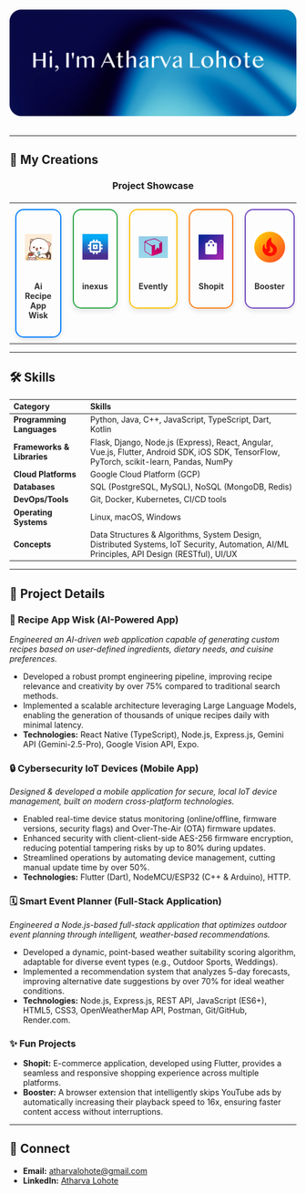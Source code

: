 <div align="center">
  <br>
  <br>
  <img src="github/githubintro.png" alt="Your Main Header Image" style="max-width: 100%; height: auto;">
  <br>
  <br>
</div>

---

## 🚀 My Creations

<div align="center">
  <h3>Project Showcase</h3>
  <table style="width:100%; border-collapse: collapse; margin-top: 20px;">
    <tr>
      <td style="padding: 10px; text-align: center; vertical-align: top;">
        <a href="https://github.com/atharvalohote/wisk.git" style="text-decoration: none; display: flex; flex-direction: column; align-items: center; justify-content: center; height: 100%; border: 2px solid #007BFF; border-radius: 15px; overflow: hidden; box-shadow: 0 4px 8px rgba(0,0,0,0.1); transition: transform 0.2s; padding: 15px;">
          <img src="github/mylogo.png" alt="Recipe App Wisk Logo" style="width: 100px; height: 100px; object-fit: contain; border-radius: 10px; display: block;">
          <p style="margin-top: 10px; color: #333; font-weight: bold; text-align: center;">Ai Recipe App Wisk</p>
        </a>
      </td>
      <td style="padding: 10px; text-align: center; vertical-align: top;">
        <a href="https://github.com/atharvalohote/inexus.git" style="text-decoration: none; display: flex; flex-direction: column; align-items: center; justify-content: center; height: 100%; border: 2px solid #28a745; border-radius: 15px; overflow: hidden; box-shadow: 0 4px 8px rgba(0,0,0,0.1); transition: transform 0.2s; padding: 15px;">
          <img src="github/inexus.png" alt="Cybersecurity IoT Devices Logo" style="width: 100px; height: 100px; object-fit: contain; border-radius: 10px; display: block;">
          <p style="margin-top: 10px; color: #333; font-weight: bold; text-align: center;">inexus</p>
        </a>
      </td>
      <td style="padding: 10px; text-align: center; vertical-align: top;">
        <a href="https://github.com/atharvalohote/evently.git" style="text-decoration: none; display: flex; flex-direction: column; align-items: center; justify-content: center; height: 100%; border: 2px solid #ffc107; border-radius: 15px; overflow: hidden; box-shadow: 0 4px 8px rgba(0,0,0,0.1); transition: transform 0.2s; padding: 15px;">
          <img src="github/FreeVector-Box-Logo copy.jpg" alt="Smart Event Planner Logo" style="width: 100px; height: 100px; object-fit: contain; border-radius: 10px; display: block;">
          <p style="margin-top: 10px; color: #333; font-weight: bold; text-align: center;">Evently</p>
        </a>
      </td>
      <td style="padding: 10px; text-align: center; vertical-align: top;">
        <a href="https://drive.google.com/file/d/1Du0co5NdbjWODhDxjHbbGZkTuoSi7ccN/view?usp=share_link" style="text-decoration: none; display: flex; flex-direction: column; align-items: center; justify-content: center; height: 100%; border: 2px solid #fd7e14; border-radius: 15px; overflow: hidden; box-shadow: 0 4px 8px rgba(0,0,0,0.1); transition: transform 0.2s; padding: 15px;">
          <img src="github/play_store_512.png" alt="Shopit Logo" style="width: 100px; height: 100px; object-fit: contain; border-radius: 10px; display: block;">
          <p style="margin-top: 10px; color: #333; font-weight: bold; text-align: center;">Shopit</p>
        </a>
      </td>
      <td style="padding: 10px; text-align: center; vertical-align: top;">
        <a href="https://github.com/atharvalohote/Booster.git" style="text-decoration: none; display: flex; flex-direction: column; align-items: center; justify-content: center; height: 100%; border: 2px solid #6f42c1; border-radius: 15px; overflow: hidden; box-shadow: 0 4px 8px rgba(0,0,0,0.1); transition: transform 0.2s; padding: 15px;">
          <img src="github/icon-192.png" alt="Booster Logo" style="width: 100px; height: 100px; object-fit: contain; border-radius: 10px; display: block;">
          <p style="margin-top: 10px; color: #333; font-weight: bold; text-align: center;">Booster</p>
        </a>
      </td>
    </tr>
  </table>
</div>

---

## 🛠️ Skills

| Category              | Skills                                                                                                   |
| :-------------------- | :------------------------------------------------------------------------------------------------------- |
| **Programming Languages** | Python, Java, C++, JavaScript, TypeScript, Dart, Kotlin |
| **Frameworks & Libraries** | Flask, Django, Node.js (Express), React, Angular, Vue.js, Flutter, Android SDK, iOS SDK, TensorFlow, PyTorch, scikit-learn, Pandas, NumPy |
| **Cloud Platforms** | Google Cloud Platform (GCP) |
| **Databases** | SQL (PostgreSQL, MySQL), NoSQL (MongoDB, Redis) |
| **DevOps/Tools** | Git, Docker, Kubernetes, CI/CD tools |
| **Operating Systems** | Linux, macOS, Windows |
| **Concepts** | Data Structures & Algorithms, System Design, Distributed Systems, IoT Security, Automation, AI/ML Principles, API Design (RESTful), UI/UX|

---

## 📂 Project Details

### 🍲 Recipe App Wisk (AI-Powered App)
*Engineered an AI-driven web application capable of generating custom recipes based on user-defined ingredients, dietary needs, and cuisine preferences.*
-   Developed a robust prompt engineering pipeline, improving recipe relevance and creativity by over 75% compared to traditional search methods.
-   Implemented a scalable architecture leveraging Large Language Models, enabling the generation of thousands of unique recipes daily with minimal latency.
-   **Technologies:** React Native (TypeScript), Node.js, Express.js, Gemini API (Gemini-2.5-Pro), Google Vision API, Expo.


### 🔒 Cybersecurity IoT Devices (Mobile App)
*Designed & developed a mobile application for secure, local IoT device management, built on modern cross-platform technologies.*
-   Enabled real-time device status monitoring (online/offline, firmware versions, security flags) and Over-The-Air (OTA) firmware updates.
-   Enhanced security with client-client-side AES-256 firmware encryption, reducing potential tampering risks by up to 80% during updates.
-   Streamlined operations by automating device management, cutting manual update time by over 50%.
-   **Technologies:** Flutter (Dart), NodeMCU/ESP32 (C++ & Arduino), HTTP.


### 🗓️ Smart Event Planner (Full-Stack Application)
*Engineered a Node.js-based full-stack application that optimizes outdoor event planning through intelligent, weather-based recommendations.*
-   Developed a dynamic, point-based weather suitability scoring algorithm, adaptable for diverse event types (e.g., Outdoor Sports, Weddings).
-   Implemented a recommendation system that analyzes 5-day forecasts, improving alternative date suggestions by over 70% for ideal weather conditions.
-   **Technologies:** Node.js, Express.js, REST API, JavaScript (ES6+), HTML5, CSS3, OpenWeatherMap API, Postman, Git/GitHub, Render.com.


### ✨ Fun Projects

-   **Shopit:** E-commerce application, developed using Flutter, provides a seamless and responsive shopping experience across multiple platforms.
-   **Booster:** A browser extension that intelligently skips YouTube ads by automatically increasing their playback speed to 16x, ensuring faster content access without interruptions.

---

## 🔗 Connect

* **Email:** atharvalohote@gmail.com
* **LinkedIn:** [Atharva Lohote](https://www.linkedin.com/in/atharvalohote)
